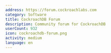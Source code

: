 ```yaml
---
address: https://forum.cockroachlabs.com
category: Software
title: CockroachDB Forum
description: Community forum for CockroachDB
userCount: 932
icon: cockroachdb-forum.png
activity: medium
language: en
---
```

